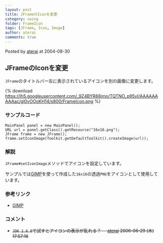 ```yaml
---
layout: post
title: JFrameのIconを変更
category: swing
folder: FrameIcon
tags: [JFrame, Icon, Image]
author: aterai
comments: true
---
```


Posted by [aterai](http://terai.xrea.jp/aterai.html) at 2004-08-30

## JFrameのIconを変更
`JFrame`のタイトルバー左に表示されているアイコンを別の画像に変更します。


{% download https://lh5.googleusercontent.com/_9Z4BYR88imo/TQTNO_p95yI/AAAAAAAAAac/gl0vOOoKH14/s800/FrameIcon.png %}

### サンプルコード
<pre class="prettyprint"><code>MainPanel panel = new MainPanel();
URL url = panel.getClass().getResource("16x16.png");
JFrame frame = new JFrame();
frame.setIconImage(Toolkit.getDefaultToolkit().createImage(url));
</code></pre>

### 解説
`JFrame#setIconImage`メソッドでアイコンを設定しています。

サンプルでは[GIMP](http://www.gimp.org/)を使って作成した`16x16`の透過`PNG`をアイコンとして使用しています。

### 参考リンク
- [GIMP](http://www.gimp.org/)

<!-- dummy comment line for breaking list -->

### コメント
- ~~`JDK 1.6.0`で試すとアイコンの表示が乱れる？ -- [aterai](http://terai.xrea.jp/aterai.html) 2006-06-29 (木) 17:57:16~~

<!-- dummy comment line for breaking list -->

